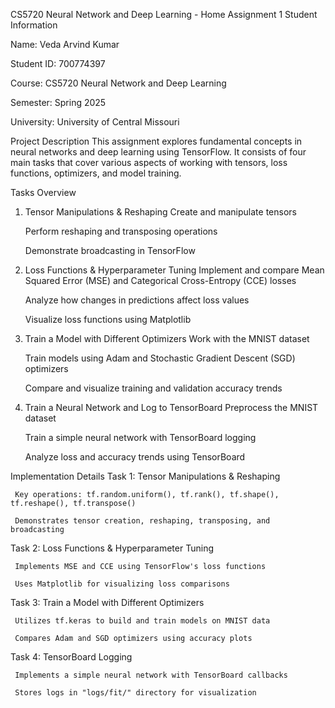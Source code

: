 CS5720 Neural Network and Deep Learning - Home Assignment 1
Student Information

Name: Veda Arvind Kumar

Student ID: 700774397

Course: CS5720 Neural Network and Deep Learning

Semester: Spring 2025

University: University of Central Missouri

Project Description
This assignment explores fundamental concepts in neural networks and deep learning using TensorFlow. It consists of four main tasks that cover various aspects of working with tensors, loss functions, optimizers, and model training.

Tasks Overview
1. Tensor Manipulations & Reshaping
   Create and manipulate tensors

   Perform reshaping and transposing operations

   Demonstrate broadcasting in TensorFlow

2. Loss Functions & Hyperparameter Tuning
   Implement and compare Mean Squared Error (MSE) and Categorical Cross-Entropy (CCE) losses

   Analyze how changes in predictions affect loss values

   Visualize loss functions using Matplotlib

3. Train a Model with Different Optimizers
   Work with the MNIST dataset

   Train models using Adam and Stochastic Gradient Descent (SGD) optimizers

   Compare and visualize training and validation accuracy trends

4. Train a Neural Network and Log to TensorBoard
   Preprocess the MNIST dataset

   Train a simple neural network with TensorBoard logging

   Analyze loss and accuracy trends using TensorBoard

Implementation Details
Task 1: Tensor Manipulations & Reshaping

     Key operations: tf.random.uniform(), tf.rank(), tf.shape(), tf.reshape(), tf.transpose()

     Demonstrates tensor creation, reshaping, transposing, and broadcasting

Task 2: Loss Functions & Hyperparameter Tuning

     Implements MSE and CCE using TensorFlow's loss functions

     Uses Matplotlib for visualizing loss comparisons

Task 3: Train a Model with Different Optimizers

     Utilizes tf.keras to build and train models on MNIST data

     Compares Adam and SGD optimizers using accuracy plots

Task 4: TensorBoard Logging

     Implements a simple neural network with TensorBoard callbacks

     Stores logs in "logs/fit/" directory for visualization
